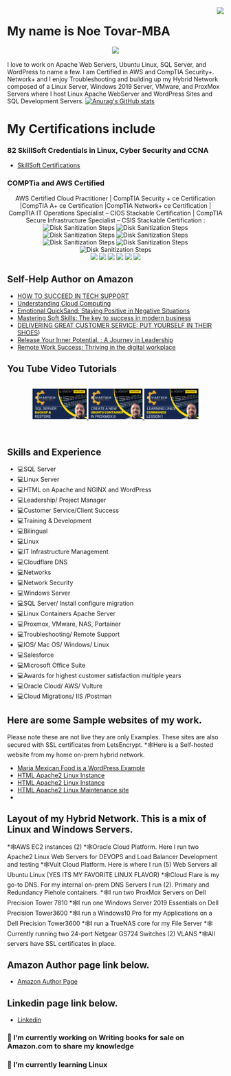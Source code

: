 <img align="right" src="https://visitor-badge.laobi.icu/badge?page_id=noetovar5.noetovar5"/>

# My name is Noe Tovar-MBA

<p align="center">
  <a href="https://skillicons.dev">
    <img src="https://skillicons.dev/icons?i=js,html,css,wasm,ae,aws,cloudflare,docker,gcp,github,git,ai,kubernetes,linkedin,linux,mysql,nginx,ps,postman,powershell,raspberrypi,visualstudio,vscode,wordpress&perline=12" />
  </a>
</p>

I love to work on Apache Web Servers, Ubuntu Linux, SQL Server, and WordPress to name a few. I am Certified in AWS and CompTIA Security+. Network+ and I enjoy Troubleshooting and 
building up my Hybrid Network composed of a Linux Server, Windows 2019 Server, VMware, and ProxMox Servers where I host Linux Apache WebServer and WordPress Sites and SQL Development Servers.
[![Anurag's GitHub stats](https://github-readme-stats.vercel.app/api?username=noetovar5)](https://github.com/anuraghazra/github-readme-stats)

# My Certifications include
### 82 SkillSoft Credentials in Linux, Cyber Security and CCNA
- [SkillSoft Certifications](https://skillsoft.digitalbadges.skillsoft.com/profile/noetovar322053/wallet)
### COMPTia and AWS Certified 
<p align="center">
AWS Certified Cloud Practitioner | CompTIA Security + ce Certification |CompTIA A+ ce Certification |CompTIA Network+ ce Certification | CompTIA IT Operations Specialist – CIOS Stackable Certification | CompTIA Secure Infrastructure Specialist – CSIS Stackable Certification  : <br/>
<img src="https://images.credly.com/size/340x340/images/00634f82-b07f-4bbd-a6bb-53de397fc3a6/image.png" height="10%" width="10%" alt="Disk Sanitization Steps"/>
<img src="https://images.credly.com/size/340x340/images/74790a75-8451-400a-8536-92d792c5184a/CompTIA_Security_2Bce.png" height="10%" width="10%" alt="Disk Sanitization Steps"/>
<img src="https://images.credly.com/size/340x340/images/63482325-a0d6-4f64-ae75-f5f33922c7d0/CompTIA_A_2Bce.png" height="10%" width="10%" alt="Disk Sanitization Steps"/>
<img src="https://images.credly.com/size/340x340/images/e1fc05b2-959b-45a4-8d20-124b1df121fe/CompTIA_Network_2Bce.png" height="10%" width="10%" alt="Disk Sanitization Steps"/>
<img src="https://images.credly.com/size/340x340/images/7f7657b9-4d1b-4b8d-b5ee-5fdf6d7ccd71/04294_CompTIA_Cert_Badges_Specialist_-_CIOS.png" height="10%" width="10%" alt="Disk Sanitization Steps"/>
<img src="https://images.credly.com/size/340x340/images/8090280a-311f-425f-a1cd-a32770b5a444/CompTIA_CSIS.png" height="10%" width="10%" alt="Disk Sanitization Steps"/>
<img src="https://images.credly.com/size/340x340/images/1d7f03e6-9f1b-4262-a79c-d4d4a6761b63/CompTIA_ITFund.png" height="10%" width="10%" alt="Disk Sanitization Steps"/>

<br />
<img src="https://img.shields.io/badge/Amazon_AWS-FF9900?style=for-the-badge&logo=amazonaws&logoColor=white"/>
<img src="https://img.shields.io/badge/Cloudflare-F38020?style=for-the-badge&logo=Cloudflare&logoColor=white"/>
<img src="https://img.shields.io/badge/Oracle-F80000?style=for-the-badge&logo=oracle&logoColor=black"/>
<img src="https://img.shields.io/badge/Salesforce-00A1E0?style=for-the-badge&logo=Salesforce&logoColor=white"/>
<img src="https://img.shields.io/badge/Linux-FCC624?style=for-the-badge&logo=linux&logoColor=black"/>
<img src="https://img.shields.io/badge/Ubuntu-E95420?style=for-the-badge&logo=ubuntu&logoColor=white"/>
<br />


## Self-Help Author on Amazon
- [HOW TO SUCCEED IN TECH SUPPORT](https://a.co/d/9FIIsYo)
- [Understanding Cloud Computing](https://a.co/d/i1ENCOH)
- [Emotional QuickSand: Staying Positive in Negative Situations](https://a.co/d/e2VgEPw)
- [Mastering Soft Skills: The key to success in modern business](https://a.co/d/8mwdCZf)
- [DELIVERING GREAT CUSTOMER SERVICE: PUT YOURSELF IN THEIR SHOES](https://a.co/d/bH9x3qQ))
- [Release Your Inner Potential. : A Journey in Leadership](https://a.co/d/ehh0WEQ)
- [Remote Work Success: Thriving in the digital workplace](https://a.co/d/9G8A0ks)

## You Tube Video Tutorials
<p align="center">
<br/>
<a href="https://youtu.be/sw4q5Hn4DxU?si=Krk2d_uwGlt1csBg">
    <img src="https://github.com/noetovar5/noetovar5/blob/main/sql%20server.png" height="25%" width="25%" alt="Youtube tutorial SQL Server Series"/>

</a>
  <a href="https://youtu.be/hZZzCGx-UI0?si=26PREJ8DRJYeL60U">
    <img src="https://github.com/noetovar5/noetovar5/blob/main/ubuntu%20container.png" height="25%" width="25%" alt="Youtube tutorial SQL Server Series"/>
</a>

<a href="https://youtu.be/gAGgJkyqAmI">
    <img src="https://github.com/noetovar5/noetovar5/blob/main/Learn%20Linux%20Commands%20Lesson1.png" height="25%" width="25%" alt="Youtube tutorial SQL Server Series"/>

</a>
  </p>
  <br/>

  
## Skills and Experience
* 💻SQL Server
* 💻Linux Server
* 💻HTML on Apache and NGINX and WordPress
* 💻Leadership/ Project Manager
* 💻Customer Service/Client Success
* 💻Training & Development
* 💻Bilingual
* 💻Linux
* 💻IT Infrastructure Management
* 💻Cloudflare DNS
* 💻Networks
* 💻Network Security
* 💻Windows Server
* 💻SQL Server/ Install configure migration
* 💻Linux Containers Apache Server
* 💻Proxmox, VMware, NAS, Portainer
* 💻Troubleshooting/ Remote Support
* 💻IOS/ Mac OS/ Windows/ Linux
* 💻Salesforce
* 💻Microsoft Office Suite
* 💻Awards for highest customer satisfaction multiple years
* 💻Oracle Cloud/ AWS/ Vulture
* 💻Cloud Migrations/ IIS /Postman 
## Here are some Sample websites of my work. 
Please note these are not live they are only Examples.
These sites are also secured with SSL certificates from LetsEncrypt.
*🕸️Here is a Self-hosted website from my home on-prem hybrid network. 
- [Maria Mexican Food is a WordPress Example](https://maria.tovartech.org/)
- [HTML Apache2 Linux Instance](https://jose.tovartech.org)
- [HTML Apache2 Linux Instance](https://amd.tovartech.org)
- [HTML Apache2 Linux Maintenance site](https://comingsoon.tovartech.org/)
- 

## Layout of my Hybrid Network. This is a mix of Linux and Windows Servers.
*🕸️AWS EC2 instances (2)
*🕸️Oracle Cloud Platform. Here I run two Apache2 Linux Web Servers for DEVOPS and Load Balancer Development and testing
*🕸️Vult Cloud Platform. Here is where I run (5) Web Servers all Ubuntu Linux (YES ITS MY FAVORITE LINUX FLAVOR)
*🕸️Cloud Flare is my go-to DNS. For my internal on-prem DNS Servers I run (2). Primary and Redundancy Piehole containers.
*🕸️I run two ProxMox Servers on Dell Precision Tower 7810
*🕸️I run one Windows Server 2019 Essentials on Dell Precision Tower3600
*🕸️I run a Windows10 Pro for my Applications on a Dell Precision Tower3600
*🕸️I run a TrueNAS core for my File Server
*🕸️Currently running two 24-port Netgear GS724 Switches (2) VLANS
*🕸️All servers have SSL certificates in place.

## Amazon Author page link below.
- [Amazon Author Page](https://www.amazon.com/stores/author/B096BJRGGD/allbooks?ingress=0&visitId=ee8a9ab1-e946-4848-a126-cebbe4dbc335&store_ref=ap_rdr&ref_=ap_rdr)
## Linkedin page link below.
- [Linkedin](https://www.linkedin.com/in/noe-tovar-mba)

### 🔭 I’m currently working on Writing books for sale on Amazon.com to share my knowledge 
### 🌱 I’m currently learning Linux 



